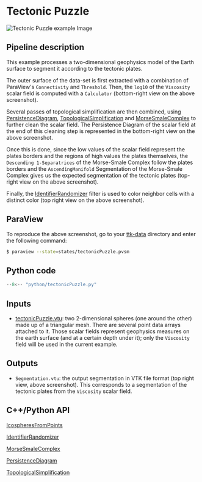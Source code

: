 # Tectonic Puzzle 

![Tectonic Puzzle example
Image](https://topology-tool-kit.github.io/img/gallery/geology.jpg)

## Pipeline description

This example processes a two-dimensional geophysics model of the Earth
surface to segment it according to the tectonic plates.

The outer surface of the data-set is first extracted with a
combination of ParaView's `Connectivity` and `Threshold`. Then, the
`log10` of the `Viscosity` scalar field is computed with a
`Calculator` (bottom-right view on the above screenshot).

Several passes of topological simplification are then combined, using
[PersistenceDiagram](https://topology-tool-kit.github.io/doc/html/classttkPersistenceDiagram.html),
[TopologicalSimplification](https://topology-tool-kit.github.io/doc/html/classttkTopologicalSimplification.html)
and
[MorseSmaleComplex](https://topology-tool-kit.github.io/doc/html/classttkMorseSmaleComplex.html)
to further clean the scalar field. The Persistence Diagram of the
scalar field at the end of this cleaning step is represented in the
bottom-right view on the above screenshot.

Once this is done, since the low values of the scalar field represent the
plates borders and the regions of high values the plates themselves,
the `Descending 1-Separatrices` of the Morse-Smale Complex follow the
plates borders and the `AscendingManifold` Segmentation of the
Morse-Smale Complex gives us the expected segmentation of the tectonic
plates (top-right view on the above screenshot).

Finally, the
[IdentifierRandomizer](https://topology-tool-kit.github.io/doc/html/classttkIdentifierRandomizer.html)
filter is used to color neighbor cells with a distinct color (top
right view on the above screenshot).



## ParaView

To reproduce the above screenshot, go to your
[ttk-data](https://github.com/topology-tool-kit/ttk-data) directory
and enter the following command:

``` bash
$ paraview --state=states/tectonicPuzzle.pvsm
```

## Python code

``` python  linenums="1"
--8<-- "python/tectonicPuzzle.py"
```

## Inputs

- [tectonicPuzzle.vtu](https://github.com/topology-tool-kit/ttk-data/raw/dev/tectonicPuzzle.vtu):
  two 2-dimensional spheres (one around the other) made up of a
  triangular mesh. There are several point data arrays attached to it.
  Those scalar fields represent geophysics measures on the earth
  surface (and at a certain depth under it); only the `Viscosity`
  field will be used in the current example.

## Outputs

- `Segmentation.vtu`: the output segmentation in VTK file format (top
  right view, above screenshot). This corresponds to a segmentation of
  the tectonic plates from the `Viscosity` scalar field.


## C++/Python API
[IcospheresFromPoints](https://topology-tool-kit.github.io/doc/html/classttkIcospheresFromPoints.html)

[IdentifierRandomizer](https://topology-tool-kit.github.io/doc/html/classttkIdentifierRandomizer.html)

[MorseSmaleComplex](https://topology-tool-kit.github.io/doc/html/classttkMorseSmaleComplex.html)

[PersistenceDiagram](https://topology-tool-kit.github.io/doc/html/classttkPersistenceDiagram.html)

[TopologicalSimplification](https://topology-tool-kit.github.io/doc/html/classttkTopologicalSimplification.html)



